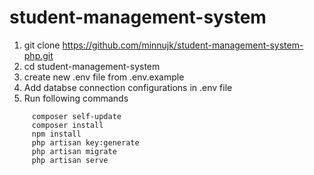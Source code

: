 
# student-management-system

 1. git clone https://github.com/minnujk/student-management-system-php.git
 2. cd student-management-system
 3. create new .env file from .env.example
 4. Add databse connection configurations  in .env file
 5. Run following commands
 ```
      composer self-update
      composer install
      npm install
      php artisan key:generate
      php artisan migrate
      php artisan serve
 ```

